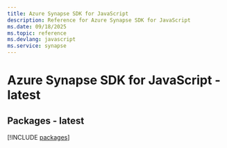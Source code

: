 ```yaml
---
title: Azure Synapse SDK for JavaScript
description: Reference for Azure Synapse SDK for JavaScript
ms.date: 09/18/2025
ms.topic: reference
ms.devlang: javascript
ms.service: synapse
---
```

# Azure Synapse SDK for JavaScript - latest
## Packages - latest
[!INCLUDE [packages](synapse-index.md)]